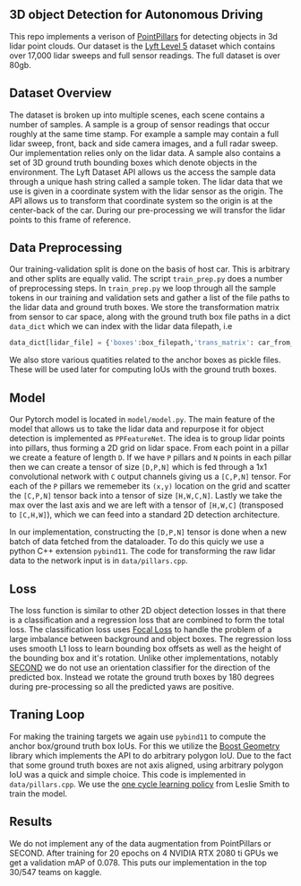 ## 3D object Detection for Autonomous Driving

This repo implements a verison of [PointPillars](https://arxiv.org/abs/1812.05784) for detecting objects in 3d lidar point clouds. Our dataset is the [Lyft Level 5](https://level5.lyft.com/dataset/) dataset which contains over 17,000 lidar sweeps and full sensor readings. The full dataset is over 80gb. 

## Dataset Overview

The dataset is broken up into multiple scenes, each scene contains a number of samples. A sample is a group of sensor readings that occur roughly at the same time stamp. For example a sample may contain a full lidar sweep, front, back and side camera images, and a full radar sweep. Our implementation relies only on the lidar data. A sample also contains a set of 3D ground truth bounding boxes which denote objects in the environment. The Lyft Dataset API allows us the access the sample data through a unique hash string called a sample token. The lidar data that we use is given in a coordinate system with the lidar sensor as the origin. The API allows us to transform that coordinate system so the origin is at the center-back of the car. During our pre-processing we will transfor the lidar points to this frame of reference. 

## Data Preprocessing 

Our training-validation split is done on the basis of host car. This is arbitrary and other splits are equally valid. The script `train_prep.py` does a number of preprocessing steps. In  `train_prep.py` we loop through all the sample tokens in our training and validation sets and gather a list of the file paths to the lidar data and ground truth boxes. We store the transformation matrix from sensor to car space, along with the ground truth box file paths in a dict `data_dict` which we can index with the lidar data filepath, i.e

```python
data_dict[lidar_file] = {'boxes':box_filepath,'trans_matrix': car_from_sensor}.
```

We also store various quatities related to the anchor boxes as pickle files. These will be used later for computing IoUs with the ground truth boxes. 

## Model

Our Pytorch model is located in `model/model.py`. The main feature of the model that allows us to take the lidar data and repurpose it for object detection is implemented as `PPFeatureNet`. The idea is to group lidar points into pillars, thus forming a 2D grid on lidar space. From each point in a pillar we create a feature of length `D`. If we have `P` pillars and `N` points in each pillar then we can create a tensor of size `[D,P,N]` which is fed through a 1x1 convolutional network with `C` output channels giving us a `[C,P,N]` tensor. For each of the `P` pillars we rememeber its `(x,y)` location on the grid and scatter the `[C,P,N]` tensor back into a tensor of size `[H,W,C,N]`. Lastly we take the max over the last axis and we are left with a tensor of `[H,W,C]` (transposed to `[C,H,W]`), which we can feed into a standard 2D detection architecture.

In our implementation, constructing the `[D,P,N]` tensor is done when a new batch of data fetched from the dataloader. To do this quicly we use a python C++ extension `pybind11`. The code for transforming the raw lidar data to the network input is in `data/pillars.cpp`. 

## Loss

The loss function is similar to other 2D object detection losses in that there is a classification and a regression loss that are combined to form the total loss. The classification loss uses [Focal Loss](https://arxiv.org/abs/1708.02002) to handle the problem of a large imbalance between background and object boxes. The regression loss uses smooth L1 loss to learn bounding box offsets as well as the height of the bounding box and it's rotation. Unlike other implementations, notably [SECOND](https://www.mdpi.com/1424-8220/18/10/3337) we do not use an orientation classifier for the direction of the predicted box. Instead we rotate the ground truth boxes by 180 degrees during pre-processing so all the predicted yaws are positive. 

## Traning Loop

For making the training targets we again use `pybind11` to compute the anchor box/ground truth box IoUs. For this we utilize the [Boost Geometry](https://www.boost.org/doc/libs/1_65_1/libs/geometry/doc/html/index.html) library which implements the API to do arbitrary polygon IoU. Due to the fact that some ground truth boxes are not axis aligned, using arbitrary polygon IoU was a quick and simple choice. This code is implemented in `data/pillars.cpp`. We use the [one cycle learning policy](https://arxiv.org/abs/1803.09820) from Leslie Smith to train the model.  

## Results 

We do not implement any of the data augmentation from PointPillars or SECOND. After training for 20 epochs on 4 NVIDIA RTX 2080 ti GPUs we get a validation mAP of 0.078. This puts our implementation in the top 30/547 teams on kaggle. 
